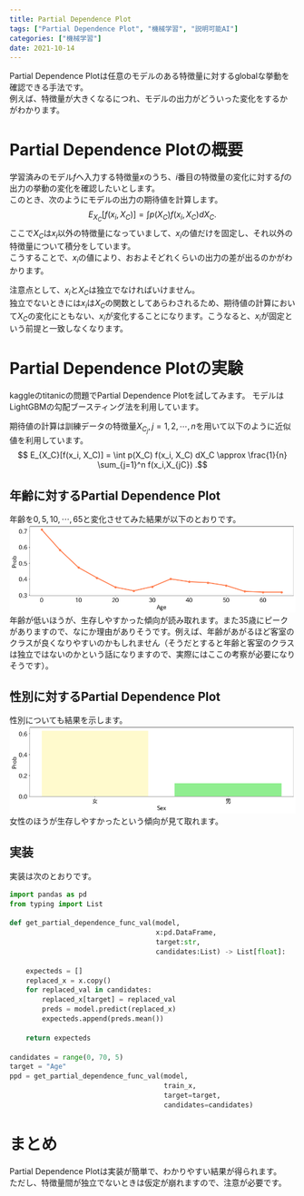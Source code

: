```yaml
---
title: Partial Dependence Plot
tags: ["Partial Dependence Plot", "機械学習", "説明可能AI"]
categories: ["機械学習"]
date: 2021-10-14
---
```

Partial Dependence Plotは任意のモデルのある特徴量に対するglobalな挙動を確認できる手法です。  
例えば、特徴量が大きくなるにつれ、モデルの出力がどういった変化をするかがわかります。

# Partial Dependence Plotの概要
学習済みのモデル$f$へ入力する特徴量$x$のうち、$i$番目の特徴量の変化に対する$f$の出力の挙動の変化を確認したいとします。  
このとき、次のようにモデルの出力の期待値を計算します。
$$ E_{X_C}[f(x_i, X_C)] = \int p(X_C) f(x_i, X_C) dX_C .$$ 
ここで$X_C$は$x_i$以外の特徴量になっていまして、$x_i$の値だけを固定し、それ以外の特徴量について積分をしています。  
こうすることで、$x_i$の値により、おおよそどれくらいの出力の差が出るのかがわかります。

注意点として、$x_i$と$X_C$は独立でなければいけません。  
独立でないときには$x_i$は$X_C$の関数としてあらわされるため、期待値の計算において$X_C$の変化にともない、$x_i$が変化することになります。こうなると、$x_i$が固定という前提と一致しなくなります。

# Partial Dependence Plotの実験
kaggleのtitanicの問題でPartial Dependence Plotを試してみます。
モデルはLightGBMの勾配ブースティング法を利用しています。

期待値の計算は訓練データの特徴量$X_{C_{j}},j=1,2,\cdots,n$を用いて以下のように近似値を利用しています。
$$ E_{X_C}[f(x_i, X_C)] = \int p(X_C) f(x_i, X_C) dX_C \approx \frac{1}{n} \sum_{j=1}^n f(x_i,X_{jC}) .$$ 


## 年齢に対するPartial Dependence Plot
年齢を$0,5,10,\cdots,65$と変化させてみた結果が以下のとおりです。  
![年齢に対するPartial Dependence Plot](ppd_age.png)  
年齢が低いほうが、生存しやすかった傾向が読み取れます。また35歳にピークがありますので、なにか理由がありそうです。例えば、年齢があがるほど客室のクラスが良くなりやすいのかもしれません（そうだとすると年齢と客室のクラスは独立ではないのかという話になりますので、実際にはここの考察が必要になりそうです）。

## 性別に対するPartial Dependence Plot
性別についても結果を示します。  
![性別に対するPPD](ppd_sex.png)  
女性のほうが生存しやすかったという傾向が見て取れます。

## 実装
実装は次のとおりです。
```python
import pandas as pd
from typing import List

def get_partial_dependence_func_val(model, 
                                    x:pd.DataFrame,
                                    target:str,
                                    candidates:List) -> List[float]:
    
    expecteds = []
    replaced_x = x.copy()
    for replaced_val in candidates:
        replaced_x[target] = replaced_val
        preds = model.predict(replaced_x)
        expecteds.append(preds.mean())
        
    return expecteds

candidates = range(0, 70, 5)
target = "Age"
ppd = get_partial_dependence_func_val(model, 
                                      train_x,
                                      target=target,
                                      candidates=candidates)

```

# まとめ
Partial Dependence Plotは実装が簡単で、わかりやすい結果が得られます。  
ただし、特徴量間が独立でないときは仮定が崩れますので、注意が必要です。
